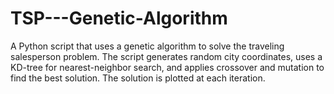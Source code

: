 # TSP---Genetic-Algorithm
A Python script that uses a genetic algorithm to solve the traveling salesperson problem. The script generates random city coordinates, uses a KD-tree for nearest-neighbor search, and applies crossover and mutation to find the best solution. The solution is plotted at each iteration.
